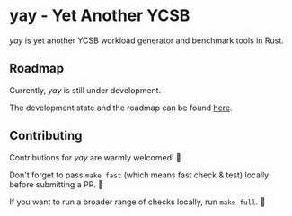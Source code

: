 # yay - Yet Another YCSB

*yay* is yet another YCSB workload generator and benchmark tools in Rust.

## Roadmap

Currently, *yay* is still under development.

The development state and the roadmap can be found [here](https://github.com/users/MrCroxx/projects/5).

## Contributing

Contributions for *yay* are warmly welcomed! 🥰

Don't forget to pass `make fast` (which means fast check & test) locally before submitting a PR. 🚀

If you want to run a broader range of checks locally, run `make full`. 🙌
